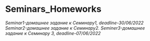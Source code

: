 # Seminars_Homeworks
*Seminar1-домашнее задание к Семинару1, deadline-30/06/2022*
*Seminar2-домашнее задание к Семинару2.*
*Seminer3-домашнее задание к Семинару 3, deadline-07/06/2022*
